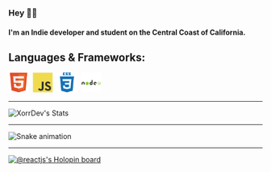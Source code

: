 ### Hey 👋🚀

#### I'm an Indie developer and student on the Central Coast of California. 

## Languages & Frameworks:
<div>
  <img src="https://github.com/devicons/devicon/blob/master/icons/html5/html5-original.svg" title="HTML5" alt="HTML" width="40" height="40"/>&nbsp;
  <img src="https://github.com/devicons/devicon/blob/master/icons/javascript/javascript-original.svg" title="JavaScript" alt="JavaScript" width="40" height="40"/>&nbsp;
  <img src="https://github.com/devicons/devicon/blob/master/icons/css3/css3-plain-wordmark.svg"  title="CSS3" alt="CSS" width="40" height="40"/>&nbsp;
  <img src="https://github.com/devicons/devicon/blob/master/icons/nodejs/nodejs-original-wordmark.svg" title="NodeJS" alt="NodeJS" width="40" height="40"/>&nbsp;
</div>

---

![XorrDev's Stats](https://github-readme-stats.vercel.app/api?username=xorrdev&theme=onedark&show_icons=true)

---

![Snake animation](https://github.com/thepiyushmalhotra/thepiyushmalhotra/blob/output/github-contribution-grid-snake.svg)

---

[![@reactjs's Holopin board](https://holopin.me/reactjs)](https://holopin.io/@reactjs)
